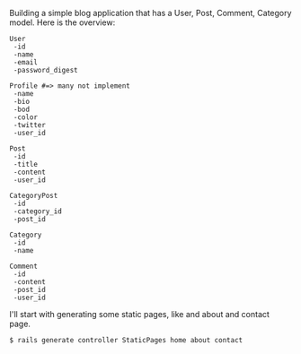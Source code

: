 Building a simple blog application that has a User, Post, Comment, Category model. Here is the overview:

```
User
 -id
 -name
 -email
 -password_digest

Profile #=> many not implement
 -name
 -bio
 -bod
 -color
 -twitter
 -user_id

Post
 -id
 -title
 -content
 -user_id

CategoryPost
 -id
 -category_id
 -post_id

Category
 -id
 -name

Comment
 -id
 -content
 -post_id
 -user_id
 ```

 I'll start with generating some static pages, like and about and contact page.

```
$ rails generate controller StaticPages home about contact
 ```
